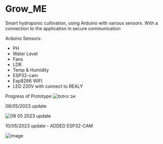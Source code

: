 # Grow_ME
Smart hydroponic cultivation, using Arduino with various sensors.
With a connection to the application in secure communication

Arduino Sensors:
* PH 
* Water Level
* Fans
* LDR
* Temp & Humidity
* ESP32-cam
* Esp8266 WIFI
* LED 220V with connect to REALY

Progress of Prototype
![אב טיפוס](https://user-images.githubusercontent.com/73774191/233047725-821fae58-06fc-440c-944a-7b562d07ecae.jpg)

08/05/2023 update

![08 05 2023 update](https://user-images.githubusercontent.com/73774191/236766329-35e8e72f-be6c-40be-8a35-999a148492ae.jpg)

10/05/2023 update - ADDED ESP32-CAM 

![image](https://github.com/AlexSerdukov12/Grow_ME/assets/73774191/1ec0ac92-1294-4121-b36b-62b5c7adca91)


